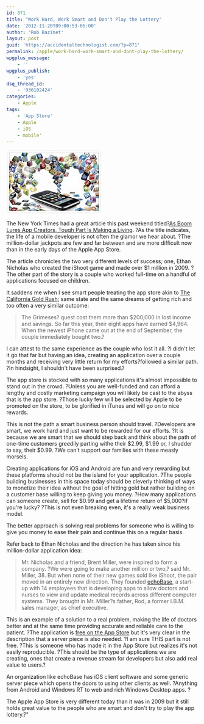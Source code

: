 ```yaml
---
id: 871
title: "Work Hard, Work Smart and Don't Play the Lottery"
date: '2012-11-20T09:00:53-05:00'
author: 'Rob Bazinet'
layout: post
guid: 'https://accidentaltechnologist.com/?p=871'
permalink: /apple/work-hard-work-smart-and-dont-play-the-lottery/
wpgplus_message:
    - ''
wpgplus_publish:
    - 'yes'
dsq_thread_id:
    - '936102424'
categories:
    - Apple
tags:
    - 'App Store'
    - Apple
    - iOS
    - mobile'
---
```

![Helpful apps](/assets/img/2012/11/helpful_apps.jpg "helpful_apps.jpg")

The New York Times had a great article this past weekend titled?[As Boom Lures App Creators, Tough Part Is Making a Living](http://www.nytimes.com/2012/11/18/business/as-boom-lures-app-creators-tough-part-is-making-a-living.html?smid=tw-share&_r=0). ?As the title indicates, the life of a mobile developer is not often the glamor we hear about. ?The million-dollar jackpots are few and far between and are more difficult now than in the early days of the Apple App Store.

The article chronicles the two very different levels of success; one, Ethan Nicholas who created the iShoot game and made over $1 million in 2009. ?The other part of the story is a couple who worked full-time on a handful of applications focused on children.

It saddens me when I see smart people treating the app store akin to [The California Gold Rush](http://en.wikipedia.org/wiki/California_Gold_Rush); same state and the same dreams of getting rich and too often a very similar outcome:

> The Grimeses? quest cost them more than $200,000 in lost income and savings. So far this year, their eight apps have earned $4,964. When the newest iPhone came out at the end of September, the couple immediately bought two.?

I can attest to the same experience as the couple who lost it all. ?I didn't let it go that far but having an idea, creating an application over a couple months and receiving very little return for my efforts?followed a similar path. ?In hindsight, I shouldn't have been surprised.?

The app store is stocked with so many applications it's almost impossible to stand out in the crowd. ?Unless you are well-funded and can afford a lengthy and costly marketing campaign you will likely be cast to the abyss that is the app store. ?Those lucky few will be selected by Apple to be promoted on the store, to be glorified in iTunes and will go on to nice rewards.

This is not the path a smart business person should travel. ?Developers are smart, we work hard and just want to be rewarded for our efforts. ?It is because we are smart that we should step back and think about the path of one-time customers greedily parting withe their $2.99, $1.99 or, I shudder to say, their $0.99. ?We can't support our families with these measly morsels.

Creating applications for iOS and Android are fun and very rewarding but these platforms should not be the island for your application. ?The people building businesses in this space today should be cleverly thinking of ways to monetize their idea without the goal of hitting gold but rather building on a customer base willing to keep giving you money. ?How many applications can someone create, sell for $0.99 and get a lifetime return of $5,000?if you're lucky? ?This is not even breaking even, it's a really weak business model.

The better approach is solving real problems for someone who is willing to give you money to ease their pain and continue this on a regular basis.

Refer back to Ethan Nicholas and the direction he has taken since his million-dollar application idea:

> Mr. Nicholas and a friend, Brent Miller, were inspired to form a company. ?We were going to make another million or two,? said Mr. Miller, 38. But when none of their new games sold like iShoot, the pair moved in an entirely new direction. They founded [echoBase](http://www.echobasesoftware.com/), a start-up with 14 employees that is developing apps to allow doctors and nurses to view and update medical records across different computer systems. They brought in Mr. Miller?s father, Rod, a former I.B.M. sales manager, as chief executive.

This is an example of a solution to a real problem, making the life of doctors better and at the same time providing accurate and reliable care to the patient. ?The application is [free on the App Store](https://itunes.apple.com/us/app/resonate/id343681401?mt=8) but it's very clear in the description that a server piece is also needed. ?I am sure THIS part is not free. ?This is someone who has made it in the App Store but realizes it's not easily reproducible. ?This should be the type of applications we are creating, ones that create a revenue stream for developers but also add real value to users.?

An organization like echoBase has iOS client software and some generic server piece which opens the doors to using other clients as well. ?Anything from Android and Windows RT to web and rich Windows Desktop apps. ?

The Apple App Store is very different today than it was in 2009 but it still holds great value to the people who are smart and don't try to play the app lottery.?"